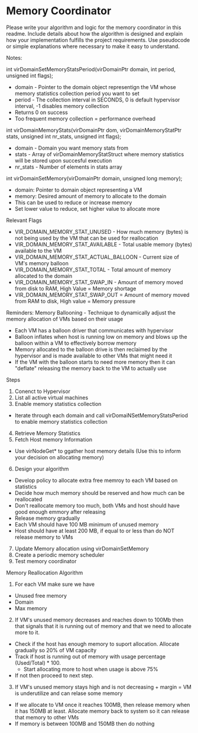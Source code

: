 # Memory Coordinator

Please write your algorithm and logic for the memory coordinator in this readme. Include details about how the algorithm is designed and explain how your implementation fulfills the project requirements. Use pseudocode or simple explanations where necessary to make it easy to understand.

Notes:

int virDomainSetMemoryStatsPeriod(virDomainPtr domain,
                                  int period,
                                  unsigned int flags);

- domain - Pointer to the domain object representign the VM whose memory statistics collection period you want to set
- period - The collection interval in SECONDS, 0 is default hypervisor interval, -1 disables memory collection
- Returns 0 on success
- Too frequent memory collection = performance overhead

int virDomainMemoryStats(virDomainPtr dom,
                         virDomainMemoryStatPtr stats,
                         unsigned int nr_stats,
                         unsigned int flags);
- domain - Domain you want memory stats from
- stats - Array of virDomainMemoryStatStruct where memory statistics will be stored upon succesful execution
- nr_stats - Number of elements in stats array

int virDomainSetMemory(virDomainPtr domain, unsigned long memory);
- domain: Pointer to domain object representing a VM
- memory: Desired amount of memory to allocate to the domain
- This can be used to reduce or increase memory
- Set lower value to reduce, set higher value to allocate more

Relevant Flags
- VIR_DOMAIN_MEMORY_STAT_UNUSED - How much memory (bytes) is not being used by the VM that can be used for reallocation
- VIR_DOMAIN_MEMORY_STAT_AVAILABLE - Total usable memory (bytes) available to the VM
- VIR_DOMAIN_MEMORY_STAT_ACTUAL_BALLOON - Current size of VM's memory balloon
- VIR_DOMAIN_MEMORY_STAT_TOTAL - Total amount of memory allocated to the domain
- VIR_DOMAIN_MEMORY_STAT_SWAP_IN - Amount of memory moved from disk to RAM, High Value = Memory shortage
- VIR_DOMAIN_MEMORY_STAT_SWAP_OUT = Amount of memory moved from RAM to disk, High value = Memory pressure

Reminders:
Memory Ballooning - Technique to dynamically adjust the memory allocation of VMs based on their usage
- Each VM has a balloon driver that communicates with hypervisor
- Balloon inflates when host is running low on memory and blows up the balloon within a VM to effectively borrow memory 
- Memory allocated to the balloon drive is then reclaimed by the hypervisor and is made available to other VMs that might need it
- If the VM with the balloon starts to need more memory then it can "deflate" releasing the memory back to the VM to actually use

Steps
1. Conenct to Hypervisor 
2. List all active virtual machines
3. Enable memory statistics collection
- Iterate through each domain and call virDomaiNSetMemoryStatsPeriod to enable memory statistics collection
4. Retrieve Memory Statistics
5. Fetch Host memory Information
- Use virNodeGet* to ggather host memory details (Use this to inform your decision on allocating memory)
6. Design your algorithm
- Develop policy to allocate extra free memroy to each VM based on statistics
- Decide how much memory should be reserved and how much can be reallocated
- Don't reallocate memory too much, both VMs and host should have good enough emmory after releasing
- Release memory gradually
- Each VM should have 100 MB minimum of unused memory
- Host should have at least 200 MB, if equal to or less than do NOT release memory to VMs
7. Update Memory allocation using virDomainSetMemory 
8. Create a periodic memory scheduler
9. Test memory coordinator

Memory Reallocation Algorithm
1. For each VM make sure we have
- Unused free memory
- Domain
- Max memory
2. If VM's unused memory decreases and reaches down to 100Mb then that signals that it is 
running out of memory and that we need to allocate more to it.
- Check if the host has enough memory to suport allocation. Allocate gradually so 20% of VM capacity
- Track if host is running out of memory with usage percentage (Used/Total) * 100. 
    - Start allocating more to host when usage is above 75%
- If not then proceed to next step.
3. If VM's unused memory stays high and is not decreasing + margin = VM is underutilize and can relase some memory
- If we allocate to VM once it reaches 100MB, then release memory when it has 150MB at least.
Allocate memory back to system so it can release that memory to other VMs
- If memory is between 100MB and 150MB then do nothing